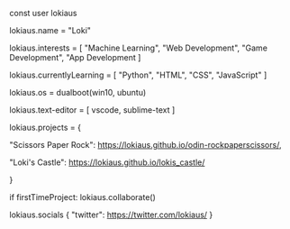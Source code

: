 const user lokiaus

lokiaus.name = "Loki"

lokiaus.interests = [
  "Machine Learning",
  "Web Development",
  "Game Development",
  "App Development
]


lokiaus.currentlyLearning = [
  "Python",
  "HTML",
  "CSS",
  "JavaScript"
]


lokiaus.os = dualboot(win10, ubuntu)


lokiaus.text-editor = [
  vscode,
  sublime-text
]


lokiaus.projects = {

  "Scissors Paper Rock": https://lokiaus.github.io/odin-rockpaperscissors/,

  "Loki's Castle": https://lokiaus.github.io/lokis_castle/

}


if firstTimeProject:
  lokiaus.collaborate()



lokiaus.socials {
  "twitter": https://twitter.com/lokiaus/
}

